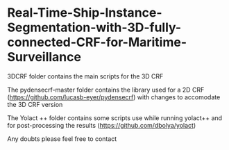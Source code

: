 # Real-Time-Ship-Instance-Segmentation-with-3D-fully-connected-CRF-for-Maritime-Surveillance

3DCRF folder contains the main scripts for the 3D CRF

The pydensecrf-master folder contains the library used for a 2D CRF (https://github.com/lucasb-eyer/pydensecrf) with changes to accomodate the 3D CRF version

The Yolact ++ folder contains some scripts use while running yolact++ and for post-processing the results (https://github.com/dbolya/yolact)

Any doubts please feel free to contact

